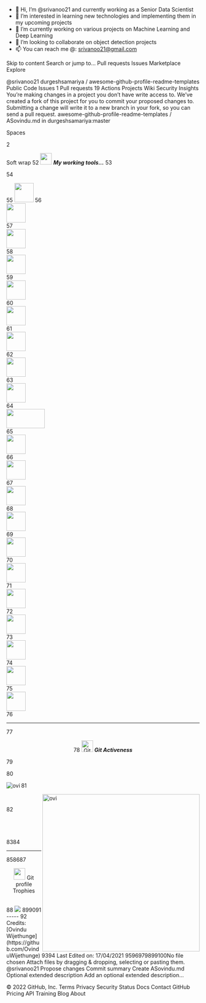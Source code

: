 - 👋 Hi, I’m @srivanoo21 and currently working as a Senior Data Scientist
- 👀 I’m interested in learning new technologies and implementing them in my upcoming projects
- 🌱 I’m currently working on various projects on Machine Learning and Deep Learning
- 💞️ I’m looking to collaborate on object detection projects
- 📫 You can reach me @: srivanoo21@gmail.com


Skip to content
Search or jump to…
Pull requests
Issues
Marketplace
Explore
 
@srivanoo21 
durgeshsamariya
/
awesome-github-profile-readme-templates
Public
Code
Issues
1
Pull requests
19
Actions
Projects
Wiki
Security
Insights
You’re making changes in a project you don’t have write access to. We’ve created a fork of this project for you to commit your proposed changes to. Submitting a change will write it to a new branch in your fork, so you can send a pull request.
awesome-github-profile-readme-templates
/
ASovindu.md
in
durgeshsamariya:master
 

Spaces

2

Soft wrap
52
<img src="https://media.giphy.com/media/iY8CRBdQXODJSCERIr/giphy.gif" width="30px">&nbsp;***My working tools...***
53
<p align="left">
54
  
55
  <code><img height="50" src="https://github.com/uannabi/-/blob/master/resource/git.svg"></code>
56
  <code> <img height="50" src="https://github.com/uannabi/-/blob/master/resource/python-icon.svg"> </code>
57
  <code> <img height="50" src="https://www.vectorlogo.zone/logos/java/java-ar21.svg"> </code>
58
  <code> <img height="50" src="https://upload.wikimedia.org/wikipedia/commons/7/7e/Spyder_logo.svg"> </code>
59
  <code> <img height="50" src="https://www.vectorlogo.zone/logos/jupyter/jupyter-ar21.svg"> </code>
60
  <code> <img height="50" src="https://www.vectorlogo.zone/logos/dotnet/dotnet-ar21.svg"> </code>
61
  <code> <img height="50" src="https://www.vectorlogo.zone/logos/w3_html5/w3_html5-ar21.svg"> </code>
62
  <code> <img height="50" src="https://www.vectorlogo.zone/logos/mysql/mysql-ar21.svg"> </code>
63
  <code> <img height="50" src="https://www.vectorlogo.zone/logos/sqlite/sqlite-ar21.svg"> </code>
64
  <code> <img height="50" src="https://matplotlib.org/2.2.5/_images/sphx_glr_logos2_001.png" width='100'> </code>
65
  <code> <img height="50" src="https://upload.wikimedia.org/wikipedia/commons/thumb/e/ed/Pandas_logo.svg/768px-Pandas_logo.svg.png"> </code>
66
  <code> <img height="50" src="https://www.vectorlogo.zone/logos/pocoo_flask/pocoo_flask-ar21.svg"> </code>
67
  <code> <img height="50" src="https://www.vectorlogo.zone/logos/heroku/heroku-ar21.svg"> </code>
68
  <code> <img height="50" src="https://www.vectorlogo.zone/logos/numpy/numpy-ar21.svg"> </code>
69
  <code> <img height="50" src="https://raw.githubusercontent.com/valohai/ml-logos/master/scipy.svg"> </code>
70
  <code> <img height="50" src="https://www.vectorlogo.zone/logos/reactjs/reactjs-ar21.svg"> </code>
71
  <code> <img height="50" src="https://www.vectorlogo.zone/logos/laravel/laravel-ar21.svg"> </code>
72
  <code> <img height="50" src="https://www.vectorlogo.zone/logos/javascript/javascript-ar21.svg"> </code>
73
  <code> <img height="50" src="https://www.vectorlogo.zone/logos/netlifyapp_watercss/netlifyapp_watercss-ar21.svg"> </code>
74
  <code> <img height="50" src="https://seeklogo.com/images/S/scikit-learn-logo-8766D07E2E-seeklogo.com.png"> </code>
75
  <code> <img height="50" src="https://www.vectorlogo.zone/logos/tensorflow/tensorflow-ar21.svg"> </code>
76
  <hr>
77
  <p align="center">
78
 <img src="https://media.giphy.com/media/W5eoZHPpUx9sapR0eu/giphy.gif" width="30px" alt="Git"/>&nbsp;<i><b>Git Activeness</b></i></p>
79
 
80
<p><img align="left" src="https://github-readme-stats.vercel.app/api/top-langs?username=OvinduWijethunge&show_icons=true&locale=en&layout=compact&theme=chartreuse-dark" alt="ovi" /></p>
81
<p>&nbsp;<img align="right" src="https://github-readme-stats.vercel.app/api?username=OvinduWijethunge&show_icons=true&locale=en&theme=chartreuse-dark" alt="ovi" width="410" /></p>
82
<br><br><br><br><br>
83
​
84
<hr>
85
​
86
​
87
<p align="center"><img src="https://media.giphy.com/media/QaMcXSekUWx7aogAUr/giphy.gif" width="30" />&nbsp;Git profile Trophies</p><br>
88
<img src="https://github-profile-trophy.vercel.app/?username=OvinduWijethunge&theme=juicyfresh&no-bg=true" />
89
​
90
​
91
-----
92
Credits: [Ovindu Wijethunge](https://github.com/OvinduWijethunge)
93
​
94
Last Edited on: 17/04/2021
95
​
96
​
97
​
98
​
99
​
100
​
No file chosen
Attach files by dragging & dropping, selecting or pasting them.
@srivanoo21
Propose changes
Commit summary
Create ASovindu.md
Optional extended description
Add an optional extended description…
 
© 2022 GitHub, Inc.
Terms
Privacy
Security
Status
Docs
Contact GitHub
Pricing
API
Training
Blog
About
